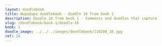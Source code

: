 ```yaml
---
layout: doodlebook
title: Wupadupa doodlebook - doodle 16 from book 1
description: Doodle 16 from book 1 - Comments and doodles that capture the essence of this event  
slug: /doodlebook/book-1/doodle-16
book: 1
doodle_image: ../../../images/doodlebook/210204_16.jpg
ref: 16
---	  
```

																																																																							